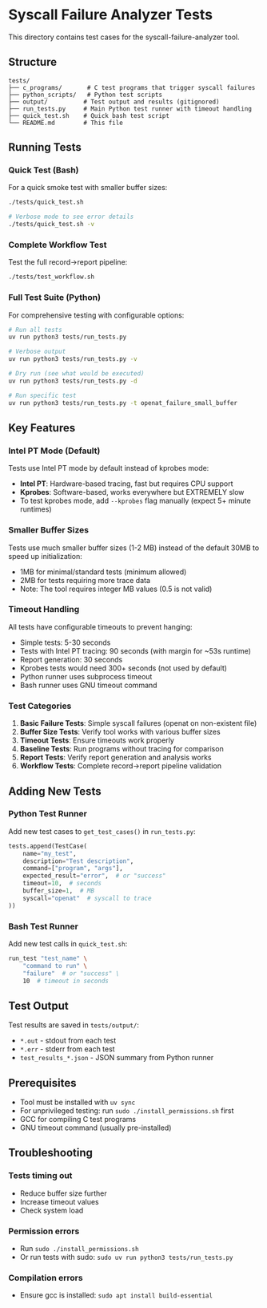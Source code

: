 # Syscall Failure Analyzer Tests

This directory contains test cases for the syscall-failure-analyzer tool.

## Structure

```
tests/
├── c_programs/       # C test programs that trigger syscall failures
├── python_scripts/   # Python test scripts
├── output/          # Test output and results (gitignored)
├── run_tests.py     # Main Python test runner with timeout handling
├── quick_test.sh    # Quick bash test script
└── README.md        # This file
```

## Running Tests

### Quick Test (Bash)

For a quick smoke test with smaller buffer sizes:

```bash
./tests/quick_test.sh

# Verbose mode to see error details
./tests/quick_test.sh -v
```

### Complete Workflow Test

Test the full record->report pipeline:

```bash
./tests/test_workflow.sh
```

### Full Test Suite (Python)

For comprehensive testing with configurable options:

```bash
# Run all tests
uv run python3 tests/run_tests.py

# Verbose output
uv run python3 tests/run_tests.py -v

# Dry run (see what would be executed)
uv run python3 tests/run_tests.py -d

# Run specific test
uv run python3 tests/run_tests.py -t openat_failure_small_buffer
```

## Key Features

### Intel PT Mode (Default)
Tests use Intel PT mode by default instead of kprobes mode:
- **Intel PT**: Hardware-based tracing, fast but requires CPU support
- **Kprobes**: Software-based, works everywhere but EXTREMELY slow
- To test kprobes mode, add `--kprobes` flag manually (expect 5+ minute runtimes)

### Smaller Buffer Sizes
Tests use much smaller buffer sizes (1-2 MB) instead of the default 30MB to speed up initialization:
- 1MB for minimal/standard tests (minimum allowed)
- 2MB for tests requiring more trace data
- Note: The tool requires integer MB values (0.5 is not valid)

### Timeout Handling
All tests have configurable timeouts to prevent hanging:
- Simple tests: 5-30 seconds
- Tests with Intel PT tracing: 90 seconds (with margin for ~53s runtime)
- Report generation: 30 seconds
- Kprobes tests would need 300+ seconds (not used by default)
- Python runner uses subprocess timeout
- Bash runner uses GNU timeout command

### Test Categories

1. **Basic Failure Tests**: Simple syscall failures (openat on non-existent file)
2. **Buffer Size Tests**: Verify tool works with various buffer sizes
3. **Timeout Tests**: Ensure timeouts work properly
4. **Baseline Tests**: Run programs without tracing for comparison
5. **Report Tests**: Verify report generation and analysis works
6. **Workflow Tests**: Complete record->report pipeline validation

## Adding New Tests

### Python Test Runner

Add new test cases to `get_test_cases()` in `run_tests.py`:

```python
tests.append(TestCase(
    name="my_test",
    description="Test description",
    command=["program", "args"],
    expected_result="error",  # or "success"
    timeout=10,  # seconds
    buffer_size=1,  # MB
    syscall="openat"  # syscall to trace
))
```

### Bash Test Runner

Add new test calls in `quick_test.sh`:

```bash
run_test "test_name" \
    "command to run" \
    "failure"  # or "success" \
    10  # timeout in seconds
```

## Test Output

Test results are saved in `tests/output/`:
- `*.out` - stdout from each test
- `*.err` - stderr from each test  
- `test_results_*.json` - JSON summary from Python runner

## Prerequisites

- Tool must be installed with `uv sync`
- For unprivileged testing: run `sudo ./install_permissions.sh` first
- GCC for compiling C test programs
- GNU timeout command (usually pre-installed)

## Troubleshooting

### Tests timing out
- Reduce buffer size further
- Increase timeout values
- Check system load

### Permission errors
- Run `sudo ./install_permissions.sh` 
- Or run tests with sudo: `sudo uv run python3 tests/run_tests.py`

### Compilation errors
- Ensure gcc is installed: `sudo apt install build-essential`